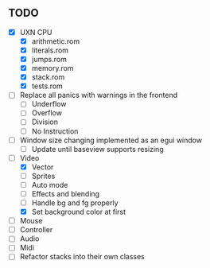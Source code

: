## TODO
-[x] UXN CPU
	- [x] arithmetic.rom
	- [x] literals.rom
	- [x] jumps.rom
	- [x] memory.rom
	- [x] stack.rom
	- [x] tests.rom
-[ ] Replace all panics with warnings in the frontend
	-[ ] Underflow
	-[ ] Overflow
	-[ ] Division
	-[ ] No Instruction
-[ ] Window size changing implemented as an egui window
	-[ ] Update until baseview supports resizing
-[ ] Video
	-[x] Vector
	-[ ] Sprites
	-[ ] Auto mode
	-[ ] Effects and blending
	-[ ] Handle bg and fg properly
	-[x] Set background color at first
-[ ] Mouse
-[ ] Controller
-[ ] Audio
-[ ] Midi
-[ ] Refactor stacks into their own classes